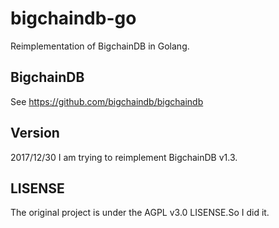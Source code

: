 # bigchaindb-go
Reimplementation of BigchainDB in Golang.

## BigchainDB

See https://github.com/bigchaindb/bigchaindb

## Version

2017/12/30 I am trying to reimplement BigchainDB v1.3.

## LISENSE

The original project is under the AGPL v3.0 LISENSE.So I did it.